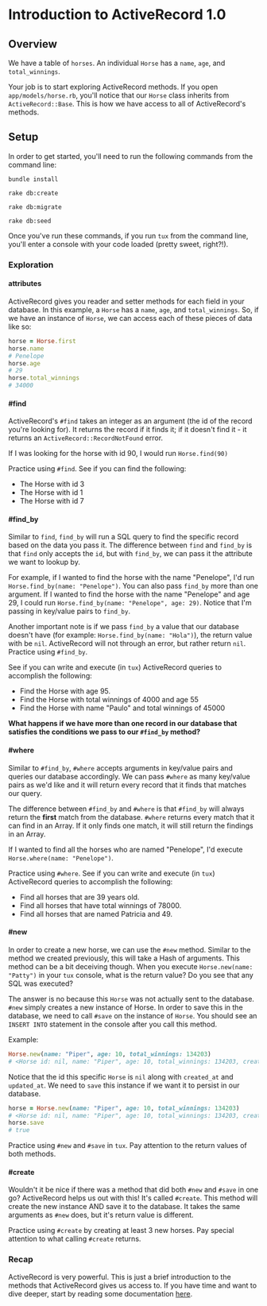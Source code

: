# Introduction to ActiveRecord 1.0

## Overview
We have a table of `horses`. An individual `Horse` has a `name`, `age`, and `total_winnings`.

Your job is to start exploring ActiveRecord methods. If you open `app/models/horse.rb`, you'll notice that our `Horse` class inherits from `ActiveRecord::Base`. This is how we have access to all of ActiveRecord's methods.

## Setup
In order to get started, you'll need to run the following commands from the command line:

`bundle install`

`rake db:create`

`rake db:migrate`

`rake db:seed`

Once you've run these commands, if you run `tux` from the command line, you'll enter a console with your code loaded (pretty sweet, right?!).

### Exploration

#### attributes
ActiveRecord gives you reader and setter methods for each field in your database. In this example, a `Horse` has a `name`, `age`, and `total_winnings`. So, if we have an instance of `Horse`, we can access each of these pieces of data like so:

```ruby
horse = Horse.first
horse.name
# Penelope
horse.age
# 29
horse.total_winnings
# 34000
```

#### #find

ActiveRecord's `#find` takes an integer as an argument (the id of the record you're looking for). It returns the record if it finds it; if it doesn't find it - it returns an `ActiveRecord::RecordNotFound` error.

If I was looking for the horse with id 90, I would run `Horse.find(90)`

Practice using `#find`. See if you can find the following:

- The Horse with id 3
- The Horse with id 1
- The Horse with id 7

#### #find_by

Similar to `find`, `find_by` will run a SQL query to find the specific record based on the data you pass it. The difference between `find` and `find_by` is that `find` only accepts the `id`, but with `find_by`, we can pass it the attribute we want to lookup by.

For example, if I wanted to find the horse with the name "Penelope", I'd run `Horse.find_by(name: "Penelope")`. You can also pass `find_by` more than one argument. If I wanted to find the horse with the name "Penelope" and age 29, I could run `Horse.find_by(name: "Penelope", age: 29)`. Notice that I'm passing in key/value pairs to `find_by`.

Another important note is if we pass `find_by` a value that our database doesn't have (for example: `Horse.find_by(name: "Hola")`), the return value with be `nil`. ActiveRecord will not through an error, but rather return `nil`.
Practice using `#find_by`.

See if you can write and execute (in `tux`) ActiveRecord queries to accomplish the following:

- Find the Horse with age 95.
- Find the Horse with total winnings of 4000 and age 55
- Find the Horse with name "Paulo" and total winnings of 45000

**What happens if we have more than one record in our database that satisfies the conditions we pass to our `#find_by` method?**

#### #where

Similar to `#find_by`, `#where` accepts arguments in key/value pairs and queries our database accordingly. We can pass `#where` as many key/value pairs as we'd like and it will return every record that it finds that matches our query.

The difference between `#find_by` and `#where` is that `#find_by` will always return the **first** match from the database. `#where` returns every match that it can find in an Array. If it only finds one match, it will still return the findings in an Array.

If I wanted to find all the horses who are named "Penelope", I'd execute `Horse.where(name: "Penelope")`.

Practice using `#where`. See if you can write and execute (in `tux`) ActiveRecord queries to accomplish the following:

- Find all horses that are 39 years old.
- Find all horses that have total winnings of 78000.
- Find all horses that are named Patricia and 49.

#### #new

In order to create a new horse, we can use the `#new` method. Similar to the method we created previously, this will take a Hash of arguments. This method can be a bit deceiving though. When you execute `Horse.new(name: "Patty")` in your `tux` console, what is the return value? Do you see that any SQL was executed?

The answer is no because this `Horse` was not actually sent to the database. `#new` simply creates a new instance of Horse. In order to save this in the database, we need to call `#save` on the instance of `Horse`. You should see an `INSERT INTO` statement in the console after you call this method.

Example:

```ruby
Horse.new(name: "Piper", age: 10, total_winnings: 134203)
# <Horse id: nil, name: "Piper", age: 10, total_winnings: 134203, created_at: nil, updated_at: nil>
```

Notice that the id this specific `Horse` is `nil` along with `created_at` and `updated_at`. We need to `save` this instance if we want it to persist in our database.

```ruby
horse = Horse.new(name: "Piper", age: 10, total_winnings: 134203)
# <Horse id: nil, name: "Piper", age: 10, total_winnings: 134203, created_at: nil, updated_at: nil>
horse.save
# true
```

Practice using `#new` and `#save` in `tux`. Pay attention to the return values of both methods.

#### #create

Wouldn't it be nice if there was a method that did both `#new` and `#save` in one go? ActiveRecord helps us out with this! It's called `#create`. This method will create the new instance AND save it to the database. It takes the same arguments as `#new` does, but it's return value is different.

Practice using `#create` by creating at least 3 new horses. Pay special attention to what calling `#create` returns.

### Recap
ActiveRecord is very powerful. This is just a brief introduction to the methods that ActiveRecord gives us access to. If you have time and want to dive deeper, start by reading some documentation [here](http://guides.rubyonrails.org/active_record_querying.html).
